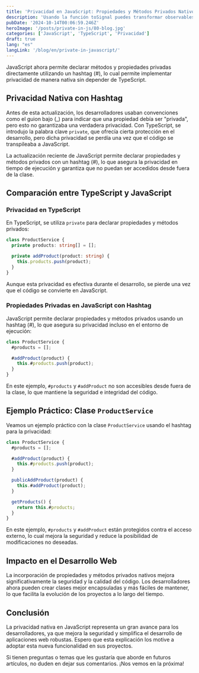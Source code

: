```yaml
---
title: 'Privacidad en JavaScript: Propiedades y Métodos Privados Nativos con Hashtag'
description: 'Usando la función toSignal puedes transformar observables en signals, simplificando la transición y reutilizando código existente.'
pubDate: '2024-10-14T00:06:59.246Z'
heroImage: '/posts/private-in-js/80-blog.jpg'
categories: ['JavaScript', 'TypeScript', 'Privacidad']
draft: true
lang: "es"
langLink: '/blog/en/private-in-javascript/'
---
```


JavaScript ahora permite declarar métodos y propiedades privadas directamente utilizando un hashtag (#), lo cual permite implementar privacidad de manera nativa sin depender de TypeScript.

## Privacidad Nativa con Hashtag

Antes de esta actualización, los desarrolladores usaban convenciones como el guion bajo (_) para indicar que una propiedad debía ser "privada", pero esto no garantizaba una verdadera privacidad. Con TypeScript, se introdujo la palabra clave `private`, que ofrecía cierta protección en el desarrollo, pero dicha privacidad se perdía una vez que el código se transpileaba a JavaScript.

La actualización reciente de JavaScript permite declarar propiedades y métodos privados con un hashtag (#), lo que asegura la privacidad en tiempo de ejecución y garantiza que no puedan ser accedidos desde fuera de la clase.

## Comparación entre TypeScript y JavaScript

### Privacidad en TypeScript

En TypeScript, se utiliza `private` para declarar propiedades y métodos privados:

```typescript
class ProductService {
  private products: string[] = [];

  private addProduct(product: string) {
    this.products.push(product);
  }
}
```

Aunque esta privacidad es efectiva durante el desarrollo, se pierde una vez que el código se convierte en JavaScript.

### Propiedades Privadas en JavaScript con Hashtag

JavaScript permite declarar propiedades y métodos privados usando un hashtag (#), lo que asegura su privacidad incluso en el entorno de ejecución:

```javascript
class ProductService {
  #products = [];

  #addProduct(product) {
    this.#products.push(product);
  }
}
```

En este ejemplo, `#products` y `#addProduct` no son accesibles desde fuera de la clase, lo que mantiene la seguridad e integridad del código.

## Ejemplo Práctico: Clase `ProductService`

Veamos un ejemplo práctico con la clase `ProductService` usando el hashtag para la privacidad:

```javascript
class ProductService {
  #products = [];

  #addProduct(product) {
    this.#products.push(product);
  }

  publicAddProduct(product) {
    this.#addProduct(product);
  }

  getProducts() {
    return this.#products;
  }
}
```

En este ejemplo, `#products` y `#addProduct` están protegidos contra el acceso externo, lo cual mejora la seguridad y reduce la posibilidad de modificaciones no deseadas.

## Impacto en el Desarrollo Web

La incorporación de propiedades y métodos privados nativos mejora significativamente la seguridad y la calidad del código. Los desarrolladores ahora pueden crear clases mejor encapsuladas y más fáciles de mantener, lo que facilita la evolución de los proyectos a lo largo del tiempo.

## Conclusión

La privacidad nativa en JavaScript representa un gran avance para los desarrolladores, ya que mejora la seguridad y simplifica el desarrollo de aplicaciones web robustas. Espero que esta explicación los motive a adoptar esta nueva funcionalidad en sus proyectos.

Si tienen preguntas o temas que les gustaría que aborde en futuros artículos, no duden en dejar sus comentarios. ¡Nos vemos en la próxima!